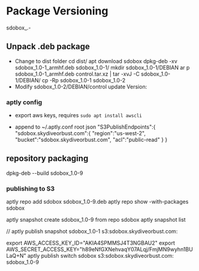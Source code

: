 # Package Versioning
sdobox_<major version>.<minor version>-<package revision>

## Unpack .deb package
- Change to dist folder
cd dist/
apt download sdobox
dpkg-deb -xv sdobox_1.0-1_armhf.deb sdobox_1.0-1/
mkdir sdobox_1.0-1/DEBIAN
ar p sdobox_1.0-1_armhf.deb control.tar.xz | tar -xvJ -C sdobox_1.0-1/DEBIAN/
cp -Rp sdobox_1.0-1 sdobox_1.0-2
- Modify sdobox_1.0-2/DEBIAN/control update Version:




### aptly config
- export aws keys, requires `sudo apt install awscli`

- append to ~/.aptly.conf root json
  "S3PublishEndpoints":{
    "sdobox.skydiveorbust.com":{
      "region":"us-west-2",
      "bucket":"sdobox.skydiveorbust.com",
      "acl":"public-read"
    }
  }




## repository packaging
dpkg-deb --build sdobox_1.0-9


### publishing to S3
aptly repo add sdobox sdobox_1.0-9.deb
aptly repo show -with-packages sdobox

aptly snapshot create sdobox_1.0-9 from repo sdobox
aptly snapshot list

// aptly publish snapshot sdobox_1.0-1 s3:sdobox.skydiveorbust.com:

export AWS_ACCESS_KEY_ID="AKIA4SPMMSJ4T3NGBAU2"
export AWS_SECRET_ACCESS_KEY="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"
aptly publish switch sdobox s3:sdobox.skydiveorbust.com: sdobox_1.0-9
